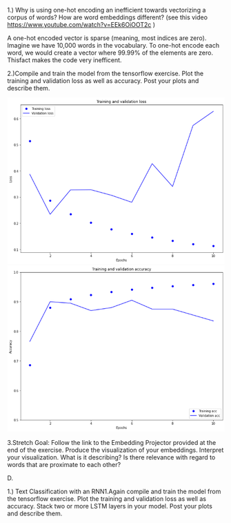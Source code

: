 1.) Why is using one-hot encoding an inefficient towards vectorizing a corpus of words?  How are word embeddings different? (see this video https://www.youtube.com/watch?v=EEk6OiOOT2c )

A one-hot encoded vector is sparse (meaning, most indices are zero). Imagine we have 10,000 words in the vocabulary. To one-hot encode each word, we would create a vector where 99.99% of the elements are zero. Thisfact makes the code very inefficent.   

2.)Compile and train the model from the tensorflow exercise.  Plot the training and validation loss as well as accuracy.  Post your plots and describe them.

![July_28_20_Q2](https://github.com/Acejv21/Ace_Code/blob/master/Jul_28_20_Q2..png?raw=true)
![July_28_20_Q2_2](https://github.com/Acejv21/Ace_Code/blob/master/Jul_28_20_Q2_2.png?raw=true)

3.Stretch Goal:  Follow the link to the Embedding Projector provided at the end of the exercise.  Produce the visualization of your embeddings.  Interpret your visualization.  What is it describing?  Is there relevance with regard to words that are proximate to each other?

D.

1.) Text Classification with an RNN1.Again compile and train the model from the tensorflow exercise.  Plot the training and validation loss as well as accuracy.  Stack two or more LSTM layers in your model.  Post your plots and describe them.
